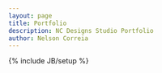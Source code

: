 ```yaml
---
layout: page
title: Portfolio
description: NC Designs Studio Portfolio
author: Nelson Correia
---
```

{% include JB/setup %}

<main ng-app="Portfolio" role="main" itemscope itemtype="http://schema.org/CreativeWork">
	<article class="ng-include:portfolio.html">
	</article>
</main>